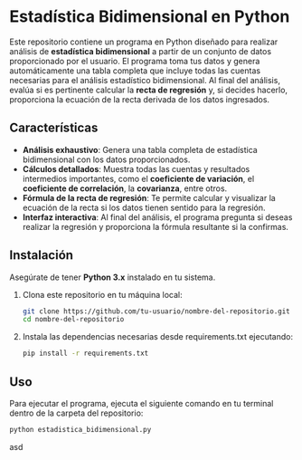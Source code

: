 # Estadística Bidimensional en Python

Este repositorio contiene un programa en Python diseñado para realizar análisis de **estadística bidimensional** a partir de un conjunto de datos proporcionado por el usuario. El programa toma tus datos y genera automáticamente una tabla completa que incluye todas las cuentas necesarias para el análisis estadístico bidimensional. Al final del análisis, evalúa si es pertinente calcular la **recta de regresión** y, si decides hacerlo, proporciona la ecuación de la recta derivada de los datos ingresados.

## Características

- **Análisis exhaustivo**: Genera una tabla completa de estadística bidimensional con los datos proporcionados.
- **Cálculos detallados**: Muestra todas las cuentas y resultados intermedios importantes, como el **coeficiente de variación**, el **coeficiente de correlación**, la **covarianza**, entre otros.
- **Fórmula de la recta de regresión**: Te permite calcular y visualizar la ecuación de la recta si los datos tienen sentido para la regresión.
- **Interfaz interactiva**: Al final del análisis, el programa pregunta si deseas realizar la regresión y proporciona la fórmula resultante si la confirmas.

## Instalación

Asegúrate de tener **Python 3.x** instalado en tu sistema.

1. Clona este repositorio en tu máquina local:

   ```bash
   git clone https://github.com/tu-usuario/nombre-del-repositorio.git
   cd nombre-del-repositorio
2. Instala las dependencias necesarias desde requirements.txt ejecutando:
   
   ```bash
   pip install -r requirements.txt
## Uso

   Para ejecutar el programa, ejecuta el siguiente comando en tu terminal dentro de la carpeta del repositorio:
   
   ```bash
   python estadistica_bidimensional.py
   ```
asd
